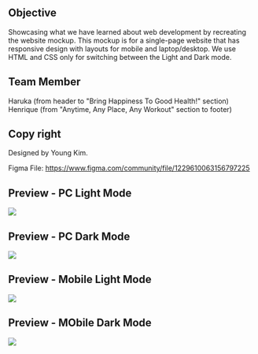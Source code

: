 ## Objective

Showcasing what we have learned about web development by recreating the website mockup. This mockup is for a single-page website that has responsive design with layouts for mobile and laptop/desktop. We use HTML and CSS only for switching between the Light and Dark mode.

## Team Member

Haruka (from header to "Bring Happiness To Good Health!" section)
Henrique (from "Anytime, Any Place, Any Workout" section to footer)

## Copy right

Designed by Young Kim.

Figma File:
https://www.figma.com/community/file/1229610063156797225

## Preview - PC Light Mode

<img src="./preview/light-pc.png">

## Preview - PC Dark Mode

<img src="./preview/dark-pc.png">

## Preview - Mobile Light Mode

<img src="./preview/light-mobile.png">

## Preview - MObile Dark Mode

<img src="./preview/dark-mobile.png">
